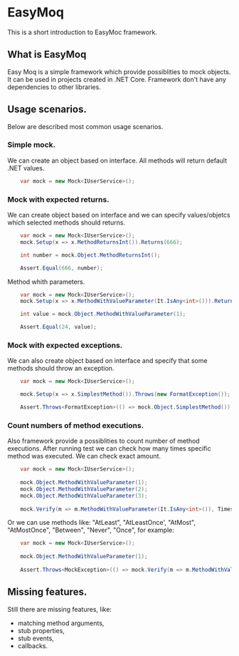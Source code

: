 # EasyMoq
This is a short introduction to EasyMoc framework.

## What is EasyMoq
Easy Moq is a simple framework which provide possiblities to mock objects. It can be used in projects created in .NET Core. 
Framework don't have any dependencies to other libraries.

## Usage scenarios.
Below are described most common usage scenarios.

### Simple mock.

We can create an object based on interface. All methods will return default .NET values.

```csharp
    var mock = new Mock<IUserService>();
```

### Mock with expected returns.

We can create object based on interface and we can specify values/objetcs which selected methods should returns.

```csharp
    var mock = new Mock<IUserService>();
    mock.Setup(x => x.MethodReturnsInt()).Returns(666);

    int number = mock.Object.MethodReturnsInt();

    Assert.Equal(666, number);
```

Method whith parameters.

```csharp
    var mock = new Mock<IUserService>();
    mock.Setup(x => x.MethodWithValueParameter(It.IsAny<int>())).Returns(24);

    int value = mock.Object.MethodWithValueParameter(1);

    Assert.Equal(24, value);
```

### Mock with expected exceptions.

We can also create object based on interface and specify that some methods should throw an exception.

```csharp
    var mock = new Mock<IUserService>();

    mock.Setup(x => x.SimplestMethod()).Throws(new FormatException());

    Assert.Throws<FormatException>(() => mock.Object.SimplestMethod());
```

### Count numbers of method executions.

Also framework provide a possiblities to count number of method executions. After running test we can check how many times specific method was executed.
We can check exact amount.

``` csharp
    var mock = new Mock<IUserService>();
            
    mock.Object.MethodWithValueParameter(1);
    mock.Object.MethodWithValueParameter(2);
    mock.Object.MethodWithValueParameter(3);
            
    mock.Verify(m => m.MethodWithValueParameter(It.IsAny<int>()), Times.Exactly(3));
```
Or we can use methods like: "AtLeast", "AtLeastOnce', "AtMost", "AtMostOnce", "Between", "Never", "Once", for example:

```csharp
    var mock = new Mock<IUserService>();
            
    mock.Object.MethodWithValueParameter(1);
            
    Assert.Throws<MockException>(() => mock.Verify(m => m.MethodWithValueParameter(It.IsAny<int>()), Times.Never));
```

## Missing features.
Still there are missing features, like:
 - matching method arguments,
 - stub properties,
 - stub events,
 - callbacks.